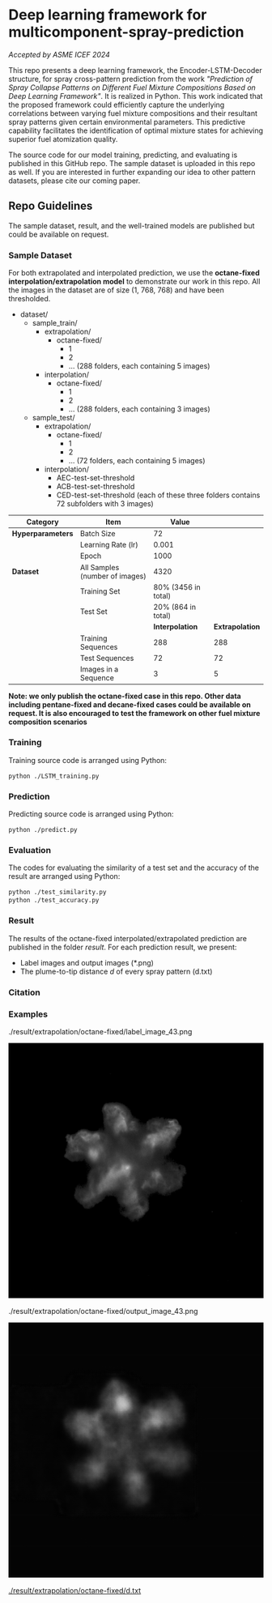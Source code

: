 # Deep learning framework for multicomponent-spray-prediction
*Accepted by ASME ICEF 2024*

This repo presents a deep learning framework, the Encoder-LSTM-Decoder structure, for spray cross-pattern prediction from the work *"Prediction of Spray Collapse Patterns on Different Fuel Mixture Compositions Based on Deep Learning Framework"*. It is realized in Python. This work indicated that the proposed framework could efficiently capture the underlying correlations between varying fuel mixture compositions and their resultant spray patterns given certain environmental parameters. This predictive capability facilitates the identification of optimal mixture states for achieving superior fuel atomization quality.

The source code for our model training, predicting, and evaluating is published in this GitHub repo. The sample dataset is uploaded in this repo as well. If you are interested in further expanding our idea to other pattern datasets, please cite our coming paper.


## Repo Guidelines
The sample dataset, result, and the well-trained models are published but could be available on request.
### Sample Dataset
For both extrapolated and interpolated prediction, we use the **octane-fixed interpolation/extrapolation model** to demonstrate our work in this repo.
All the images in the dataset are of size (1, 768, 768) and have been thresholded.

- dataset/
  - sample_train/
    - extrapolation/
      - octane-fixed/
        - 1
        - 2
        - ... (288 folders, each containing 5 images)
    - interpolation/
      - octane-fixed/
        - 1
        - 2
        - ... (288 folders, each containing 3 images)
  - sample_test/
    - extrapolation/
      - octane-fixed/
        - 1
        - 2
        - ... (72 folders, each containing 5 images)
    - interpolation/
      - AEC-test-set-threshold
      - ACB-test-set-threshold
      - CED-test-set-threshold (each of these three folders contains 72 subfolders with 3 images)

| **Category** | **Item**                | **Value**            |              |
|--------------|-------------------------|----------------------|--------------|
| **Hyperparameters**| Batch Size        | 72                   |              |
|              | Learning Rate (lr)      | 0.001                |              |
|              | Epoch                   | 1000                 |              |
| **Dataset**  | All Samples (number of images)| 4320           |              |
|              | Training Set            | 80% (3456 in total)  |              |
|              | Test Set                | 20% (864 in total)   |              |
|              |                         | **Interpolation**    | **Extrapolation**  |
|              | Training Sequences      | 288                  | 288          |
|              | Test Sequences          | 72                   | 72           |
|              | Images in a Sequence    | 3                    | 5            |

**Note: we only publish the octane-fixed case in this repo. Other data including pentane-fixed and decane-fixed cases could be available on request. It is also encouraged to test the framework on other fuel mixture composition scenarios**

### Training
Training source code is arranged using Python:
```
python ./LSTM_training.py
```

### Prediction
Predicting source code is arranged using Python:
```
python ./predict.py
```

### Evaluation
The codes for evaluating the similarity of a test set and the accuracy of the result are arranged using Python:
```
python ./test_similarity.py
python ./test_accuracy.py
```

### Result
The results of the octane-fixed interpolated/extrapolated prediction are published in the folder *result*. For each prediction result, we present:
- Label images and output images (*.png)
- The plume-to-tip distance *d* of every spray pattern (d.txt)

### Citation

### Examples

./result/extrapolation/octane-fixed/label_image_43.png

![Sample label](./result/extrapolation/octane-fixed/label_image_43.png)

./result/extrapolation/octane-fixed/output_image_43.png

![Sample output](./result/extrapolation/octane-fixed/output_image_43.png)

[./result/extrapolation/octane-fixed/d.txt](./result/extrapolation/octane-fixed/d.txt)
